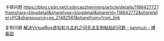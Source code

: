 卡顿问题
https://blog.csdn.net/csdncaozhenming/article/details/118642772?fromshare=blogdetail&sharetype=blogdetail&sharerId=118642772&sharerefer=PC&sharesource=qq_21482561&sharefrom=from_link

复制问题
[解决VirtualBox虚拟机与主机之间无法复制粘贴的问题 - jianmuzi - 博客园](https://www.cnblogs.com/jianmuzi/p/17788084.html#4%E5%AE%89%E8%A3%85virtualbox%E5%A2%9E%E5%BC%BA%E5%8A%9F%E8%83%BD%E9%87%8D%E8%A6%81)
